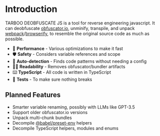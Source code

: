 # Introduction

TARBOO DEOBFUSCATE JS is a tool for reverse engineering javascript.
It can deobfuscate [obfuscator.io](https://github.com/javascript-obfuscator/javascript-obfuscator), unminify,
transpile, and unpack [webpack](https://webpack.js.org/)/[browserify](https://browserify.org/),
to resemble the original source code as much as possible.

- 🚀 **Performance** - Various optimizations to make it fast
- 🛡️ **Safety** - Considers variable references and scope
- 🔬 **Auto-detection** - Finds code patterns without needing a config
- ✍🏻 **Readability** - Removes obfuscator/bundler artifacts
- ⌨️ **TypeScript** - All code is written in TypeScript
- 🧪 **Tests** - To make sure nothing breaks

## Planned Features

- Smarter variable renaming, possibly with LLMs like GPT-3.5
- Support older obfuscator.io versions
- Unpack multi-chunk bundles
- Decompile [@babel/preset-env](https://babeljs.io/docs/babel-preset-env) helpers
- Decompile TypeScript helpers, modules and enums
